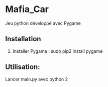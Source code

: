 # Mafia_Car
Jeu python développé avec Pygame

## Installation

1) Installer Pygame : sudo pip2 install pygame

## Utilisation:

Lancer main.py avec python 2
